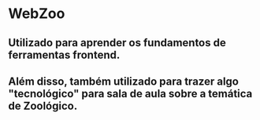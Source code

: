 # WebZoo

## Utilizado para aprender os fundamentos de ferramentas frontend.
## Além disso, também utilizado para trazer algo "tecnológico" para sala de aula sobre a temática de Zoológico.
